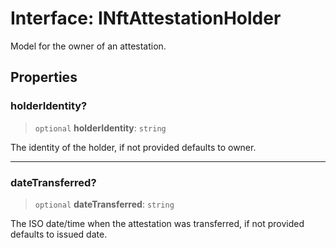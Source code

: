# Interface: INftAttestationHolder

Model for the owner of an attestation.

## Properties

### holderIdentity?

> `optional` **holderIdentity**: `string`

The identity of the holder, if not provided defaults to owner.

***

### dateTransferred?

> `optional` **dateTransferred**: `string`

The ISO date/time when the attestation was transferred, if not provided defaults to issued date.
